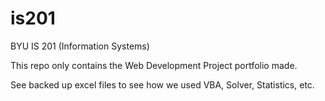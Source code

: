 # is201

BYU IS 201 (Information Systems)

This repo only contains the Web Development Project portfolio made.

See backed up excel files to see how we used VBA, Solver, Statistics, etc.
